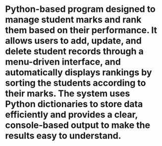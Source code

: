 # Python-based program designed to manage student marks and rank them based on their performance. It allows users to add, update, and delete student records through a menu-driven interface, and automatically displays rankings by sorting the students according to their marks. The system uses Python dictionaries to store data efficiently and provides a clear, console-based output to make the results easy to understand.
